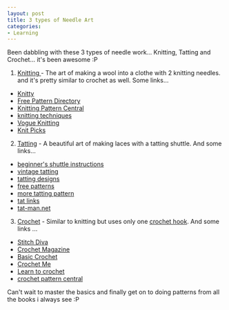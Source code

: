 ```yaml
---
layout: post
title: 3 types of Needle Art
categories:
- Learning
---
```



Been dabbling with these 3 types of needle work... Knitting, Tatting and Crochet... it's been awesome :P

1. [Knitting ](http://en.wikipedia.org/wiki/Knitting)- The art of making a wool into a clothe with 2 knitting needles. and it's pretty similar to crochet as well. Some links...

- [Knitty](http://www.knitty.com/ISSUEsummer07/index.html)
- [Free Pattern Directory](http://www.knittingpatterncentral.com/directory.php)
- [Knitting Pattern Central](http://www.knittingpatterncentral.com/)
- [knitting techniques](http://www.dnt-inc.com/barhtmls/knittech.html)
- [Vogue Knitting](http://www.vogueknitting.com/vkm/)
- [Knit Picks](http://www.knitpicks.com/)

2. [Tatting](http://en.wikipedia.org/wiki/Tatting) - A beautiful art of making laces with a tatting shuttle. And some links...

- [beginner's shuttle instructions](http://www.bellaonline.com/subjects/3888.asp)
- [vintage tatting](http://www.wcnet.org/~scwheels/)
- [tatting designs](http://www.gutenberg.org/etext/15147)
- [free patterns](http://www.bellaonline.com/subjects/3737.asp)
- [more tatting pattern](http://www.geocities.com/Heartland/5082/Patterns/index.html)
- [tat links](http://lace.lacefairy.com/tatlinks.html)
- [tat-man.net](http://www.tat-man.net/)

3. [Crochet](http://en.wikipedia.org/wiki/Crochet) - Similar to knitting but uses only one [crochet hook](http://en.wikipedia.org/wiki/Crochet_hook). And some links ...

- [Stitch Diva](http://www.stitchdiva.com/custom.aspx?id=53)
- [Crochet Magazine](http://www.crochetmagazine.com/)
- [Basic Crochet](http://www.learntoknit.com/instructions_cr.php3)
- [Crochet Me](http://www.crochetme.com/)
- [Learn to crochet](http://learntocrochet.lionbrand.com/)
- [crochet pattern central](http://www.crochetpatterncentral.com/)

Can't wait to master the basics and finally get on to doing patterns from all the books i always see :P

